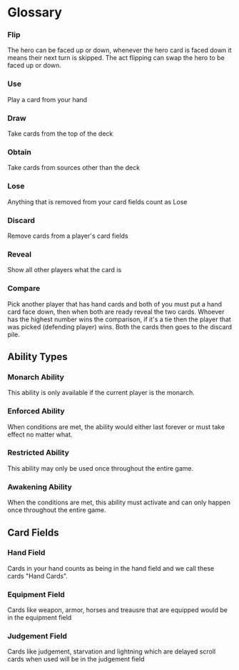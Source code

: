 # Glossary

### Flip
The hero can be faced up or down, whenever the hero card is faced down it means their next turn is skipped. The act flipping can swap the hero to be faced up or down.

### Use
Play a card from your hand

### Draw
Take cards from the top of the deck

### Obtain
Take cards from sources other than the deck

### Lose
Anything that is removed from your card fields count as Lose

### Discard
Remove cards from a player's card fields

### Reveal
Show all other players what the card is

### Compare
Pick another player that has hand cards and both of you must put a hand card face down, then when both are ready reveal the two cards. Whoever has the highest number wins the comparison, if it's a tie then the player that was picked (defending player) wins. Both the cards then goes to the discard pile. 

## Ability Types

### Monarch Ability
This ability is only available if the current player is the monarch.

### Enforced Ability
When conditions are met, the ability would either last forever or must take effect no matter what.

### Restricted Ability
This ability may only be used once throughout the entire game.

### Awakening Ability
When the conditions are met, this ability must activate and can only happen once throughout the entire game.

## Card Fields

### Hand Field
Cards in your hand counts as being in the hand field and we call these cards "Hand Cards".

### Equipment Field
Cards like weapon, armor, horses and treausre that are equipped would be in the equipment field

### Judgement Field
Cards like judgement, starvation and lightning which are delayed scroll cards when used will be in the judgement field